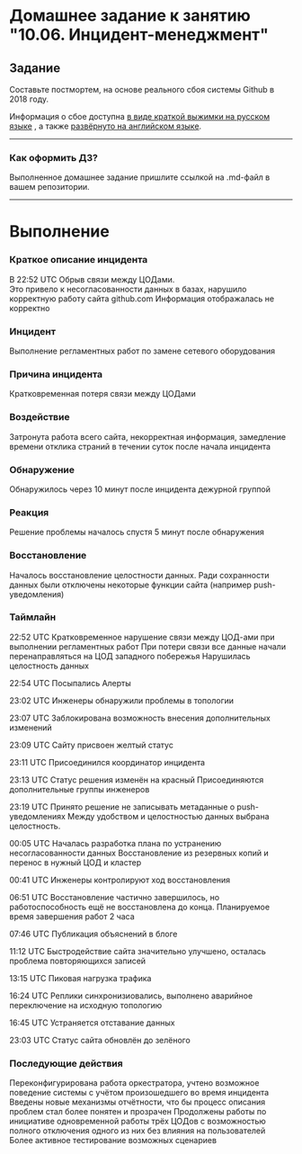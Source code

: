 # Домашнее задание к занятию "10.06. Инцидент-менеджмент"

## Задание 

Составьте постмортем, на основе реального сбоя системы Github в 2018 году.

Информация о сбое доступна [в виде краткой выжимки на русском языке](https://habr.com/ru/post/427301/) , а
также [развёрнуто на английском языке](https://github.blog/2018-10-30-oct21-post-incident-analysis/).

---

### Как оформить ДЗ?

Выполненное домашнее задание пришлите ссылкой на .md-файл в вашем репозитории.

---



# Выполнение

### Краткое описание инцидента

В 22:52 UTC Обрыв связи между ЦОДами.  
Это привело к несогласованности данных в базах, нарушило корректную работу сайта github.com
Информация отображалась не корректно

### Инцидент

Выполнение регламентных работ по замене сетевого оборудования

### Причина инцидента

Кратковременная потеря связи между ЦОДами

### Воздействие

Затронута работа всего сайта, некорректная информация, замедление времени отклика страний в течении суток после начала инцидента

### Обнаружение

Обнаружилось через 10 минут после инцидента дежурной группой

### Реакция

Решение проблемы началось спустя 5 минут после обнаружения

### Восстановление

Началось восстановление целостности данных. Ради сохранности данных были отключены некоторые функции сайта (например push-уведомления)

### Таймлайн

22:52 UTC Кратковременное нарушение связи между ЦОД-ами при выполнении регламентных работ
При потери связи все данные начали перенаправляться на ЦОД западного побережья
Нарушилась целостность данных

22:54 UTC Посыпались Алерты

23:02 UTC Инженеры обнаружили проблемы в топологии

23:07 UTC Заблокирована возможность внесения дополнительных изменений

23:09 UTC Сайту присвоен желтый статус

23:11 UTC Присоединился координатор инцидента

23:13 UTC Статус решения изменён на красный
Присоединяются дополнительные группы инженеров

23:19 UTC Принято решение не записывать метаданные о push-уведомлениях
Между удобством и целостностью данных выбрана целостность.

00:05 UTC Началась разработка плана по устранению несогласованности данных
Восстановление из резервных копий и перенос в нужный ЦОД и кластер

00:41 UTC Инженеры контролируют ход восстановления

06:51 UTC Восстановление частично завершилось, но работоспособность ещё не восстановлена
до конца. Планируемое время завершения работ 2 часа

07:46 UTC Публикация объяснений в блоге

11:12 UTC Быстродействие сайта значительно улучшено, осталась проблема повторяющихся записей

13:15 UTC Пиковая нагрузка трафика

16:24 UTC Реплики синхронизиовались, выполнено аварийное переключение на исходную топологию

16:45 UTC Устраняется отставание данных

23:03 UTC Статус сайта обновлён до зелёного

### Последующие действия

Переконфигурирована работа оркестратора, учтено возможное поведение системы с учётом произошедшего во время инцидента  
Введены новые механизмы отчётности, что бы процесс описания проблем стал более понятен и прозрачен 
Продолжены работы по инициативе одновременной работы трёх ЦОДов с возможностью полного отключения одного из них без влияния на пользователей  
Более активное тестирование возможных сценариев



